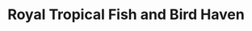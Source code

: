 ---
title: "Royal Tropical Fish and Bird Haven"
url: /royal-oak/royal-tropical-fish-and-bird-haven/
shop: pet
---